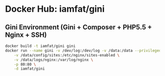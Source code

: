 Docker Hub: iamfat/gini
===========

## Gini Environment (Gini + Composer + PHP5.5 + Nginx + SSH)
```bash
docker build -t iamfat/gini gini
docker run --name gini -v /dev/log:/dev/log -v /data:/data --privileged \
    -v /data/config/sites:/etc/nginx/sites-enabled \
    -v /data/logs/nginx:/var/log/nginx \
    -p 80:80 \
    -d iamfat/gini
```